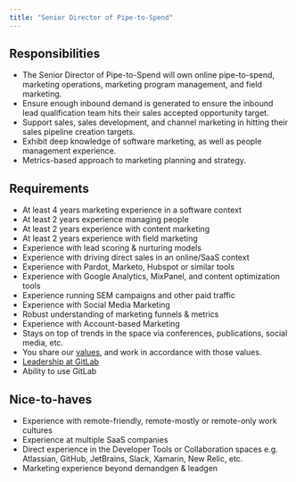 ```yaml
---
title: "Senior Director of Pipe-to-Spend"
---
```


## Responsibilities

- The Senior Director of Pipe-to-Spend will own online pipe-to-spend, marketing operations, marketing program management, and field marketing.
- Ensure enough inbound demand is generated to ensure the inbound lead qualification team hits their sales accepted opportunity target.
- Support sales, sales development, and channel marketing in hitting their sales pipeline creation targets.
- Exhibit deep knowledge of software marketing, as well as people management experience.
- Metrics-based approach to marketing planning and strategy.

## Requirements

- At least 4 years marketing experience in a software context
- At least 2 years experience managing people
- At least 2 years experience with content marketing
- At least 2 years experience with field marketing
- Experience with lead scoring & nurturing models
- Experience with driving direct sales in an online/SaaS context
- Experience with Pardot, Marketo, Hubspot or similar tools
- Experience with Google Analytics, MixPanel, and content optimization tools
- Experience running SEM campaigns and other paid traffic
- Experience with Social Media Marketing
- Robust understanding of marketing funnels & metrics
- Experience with Account-based Marketing
- Stays on top of trends in the space via conferences, publications, social media, etc.
- You share our [values](/handbook/values/), and work in accordance with those values.
- [Leadership at GitLab](https://about.gitlab.com/company/team/structure/#director-group)
- Ability to use GitLab

## Nice-to-haves

- Experience with remote-friendly, remote-mostly or remote-only work cultures
- Experience at multiple SaaS companies
- Direct experience in the Developer Tools or Collaboration spaces e.g. Atlassian, GitHub, JetBrains, Slack, Xamarin, New Relic, etc.
- Marketing experience beyond demandgen & leadgen
